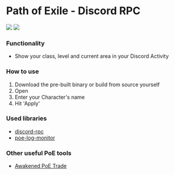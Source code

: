 # Path of Exile - Discord RPC

![](https://img.shields.io/badge/Version-1.0.0-green?style=flat-square)
![](https://img.shields.io/github/last-commit/dubskysteam/PathOfExile-DiscordRPC?style=flat-square)

### Functionality
* Show your class, level and current area in your Discord Activity

### How to use
1. Download the pre-built binary or build from source yourself
2. Open
3. Enter your Character's name
4. Hit 'Apply'

### Used libraries
* [discord-rpc](https://www.npmjs.com/package/discord-rpc)
* [poe-log-monitor](https://www.npmjs.com/package/poe-log-monitor)

### Other useful PoE tools
* [Awakened PoE Trade](https://github.com/SnosMe/awakened-poe-trade)